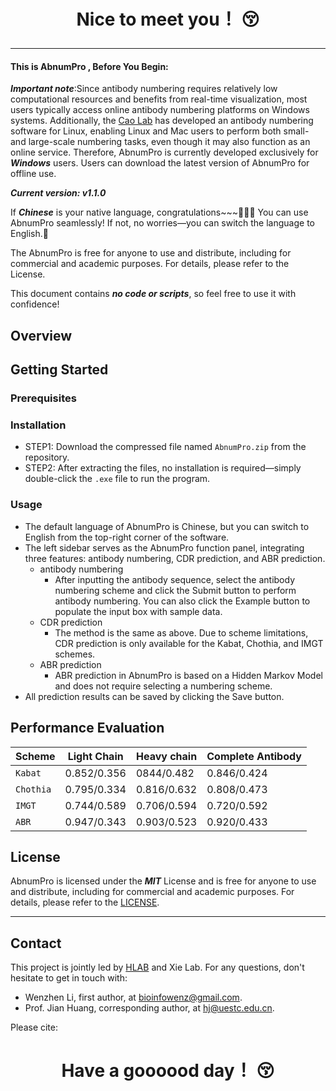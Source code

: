 # <p align="center"> Nice to meet you！ :kissing_closed_eyes: </p>
--------
#### This is ****AbnumPro**** , Before You Begin:
***Important note***:Since antibody numbering requires relatively low computational resources and benefits from real-time visualization, most users typically access online antibody numbering platforms on Windows systems. Additionally, the [Cao Lab](http://cao.labshare.cn/AbRSA/) has developed an antibody numbering software for Linux, enabling Linux and Mac users to perform both small- and large-scale numbering tasks, even though it may also function as an online service. Therefore, AbnumPro is currently developed exclusively for ***Windows*** users. Users can download the latest version of AbnumPro for offline use.<br>

***Current version: v1.1.0*** <br> 

If ***Chinese*** is your native language, congratulations~~~🎉🎉🎉 You can use AbnumPro seamlessly! If not, no worries—you can switch the language to English.👻

The AbnumPro is free for anyone to use and distribute, including for commercial and academic purposes. For details, please refer to the License.

This document contains ***no code or scripts***, so feel free to use it with confidence!

## Overview
## Getting Started
### Prerequisites

### Installation
* STEP1: Download the compressed file named `AbnumPro.zip` from the repository.<br>
* STEP2: After extracting the files, no installation is required—simply double-click the `.exe` file to run the program.<br>

### Usage
*  The default language of AbnumPro is Chinese, but you can switch to English from the top-right corner of the software.<br>
  * The left sidebar serves as the AbnumPro function panel, integrating three features: antibody numbering, CDR prediction, and ABR prediction.<br>
    * antibody numbering
        * After inputting the antibody sequence, select the antibody numbering scheme and click the Submit button to perform antibody numbering. You can also click the Example button to populate the input box with sample data.
    * CDR prediction
        * The method is the same as above. Due to scheme limitations, CDR prediction is only available for the Kabat, Chothia, and IMGT schemes.
    * ABR prediction
        * ABR prediction in AbnumPro is based on a Hidden Markov Model and does not require selecting a numbering scheme.
  * All prediction results can be saved by clicking the Save button.

## Performance Evaluation
<div align="center">

|Scheme|Light Chain|Heavy chain|Complete Antibody|
| ---------- | -----------| -----------| -----------|
|  `Kabat`|0.852/0.356|0844/0.482|0.846/0.424|
| `Chothia`   |0.795/0.334| 0.816/0.632   | 0.808/0.473   |
| `IMGT`   |0.744/0.589|0.706/0.594| 0.720/0.592   |
| `ABR`   |0.947/0.343|0.903/0.523|0.920/0.433|

</div>

## License
AbnumPro is licensed under the ***MIT*** License and is free for anyone to use and distribute, including for commercial and academic purposes. For details, please refer to the [LICENSE](https://github.com/bioinfowenz/AbnumPro/blob/main/LICENSE).

----------
## Contact
This project is jointly led by [HLAB](https://i.uestc.edu.cn/hlab/Journal.html) and Xie Lab. For any questions, don't hesitate to get in touch with:<br>
* Wenzhen Li, first author, at bioinfowenz@gmail.com.<br>
* Prof. Jian Huang, corresponding author, at hj@uestc.edu.cn.<br>

Please cite:

# <p align="center"> Have a goooood day！ :kissing_closed_eyes: </p>
